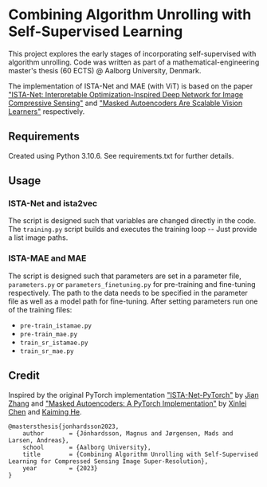 # Combining Algorithm Unrolling with Self-Supervised Learning

This project explores the early stages of incorporating self-supervised with algorithm unrolling. Code was written as part of a mathematical-engineering master's thesis (60 ECTS) @ Aalborg University, Denmark.

The implementation of ISTA-Net and MAE (with ViT) is based on the paper ["ISTA-Net: Interpretable Optimization-Inspired Deep Network for Image Compressive Sensing"](https://arxiv.org/abs/1706.07929) and ["Masked Autoencoders Are Scalable Vision Learners"](https://arxiv.org/abs/2111.06377) respectively.

## Requirements

Created using Python 3.10.6. See requirements.txt for further details.

## Usage

### ISTA-Net and ista2vec

The script is designed such that variables are changed directly in the code. The `training.py` script builds and executes the training loop -- Just provide a list image paths. 

### ISTA-MAE and MAE

The script is designed such that parameters are set in a parameter file, `parameters.py` or `parameters_finetuning.py` for pre-training and fine-tuning respectively. The path to the data needs to be specified in the parameter file as well as a model path for fine-tuning. After setting parameters run one of the training files:

- `pre-train_istamae.py`
- `pre-train_mae.py`
- `train_sr_istamae.py`
- `train_sr_mae.py`

## Credit

Inspired by the original PyTorch implementation ["ISTA-Net-PyTorch"](https://github.com/jianzhangcs/ISTA-Net-PyTorch) by [Jian Zhang](https://github.com/jianzhangcs) and ["Masked Autoencoders: A PyTorch Implementation"](https://github.com/facebookresearch/mae) by [Xinlei Chen](https://github.com/endernewton) and [Kaiming He](https://github.com/KaimingHe).

```
@mastersthesis{jonhardsson2023,
    author       = {Jónhardsson, Magnus and Jørgensen, Mads and Larsen, Andreas},
    school       = {Aalborg University},
    title        = {Combining Algorithm Unrolling with Self-Supervised Learning for Compressed Sensing Image Super-Resolution},
    year         = {2023}
}
```
